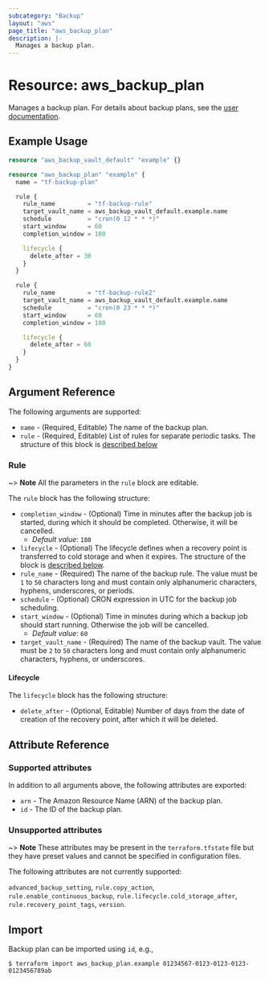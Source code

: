 ```yaml
---
subcategory: "Backup"
layout: "aws"
page_title: "aws_backup_plan"
description: |-
  Manages a backup plan.
---
```


[backup-plan]: https://docs.cloud.croc.ru/en/services/backup/operations.html#backupplan

# Resource: aws_backup_plan

Manages a backup plan. For details about backup plans, see the [user documentation][backup-plan].

## Example Usage

```terraform
resource "aws_backup_vault_default" "example" {}

resource "aws_backup_plan" "example" {
  name = "tf-backup-plan"

  rule {
    rule_name         = "tf-backup-rule"
    target_vault_name = aws_backup_vault_default.example.name
    schedule          = "cron(0 12 * * *)"
    start_window      = 60
    completion_window = 180

    lifecycle {
      delete_after = 30
    }
  }

  rule {
    rule_name         = "tf-backup-rule2"
    target_vault_name = aws_backup_vault_default.example.name
    schedule          = "cron(0 23 * * *)"
    start_window      = 60
    completion_window = 180

    lifecycle {
      delete_after = 60
    }
  }
}
```

## Argument Reference

The following arguments are supported:

* `name` - (Required, Editable) The name of the backup plan.
* `rule` - (Required, Editable) List of rules for separate periodic tasks. The structure of this block is [described below](#rule)

### Rule

~> **Note** All the parameters in the `rule` block are editable.

The `rule` block has the following structure:

* `completion_window` - (Optional) Time in minutes after the backup job is started, during which it should be completed. Otherwise, it will be cancelled.
    * _Default value_: `180`
* `lifecycle` - (Optional) The lifecycle defines when a recovery point is transferred to cold storage and when it expires. The structure of the block is [described below](#lifecycle).
* `rule_name` - (Required) The name of the backup rule. The value must be `1` to `50` characters long and must contain only alphanumeric characters, hyphens, underscores, or periods.
* `schedule` - (Optional) CRON expression in UTC for the backup job scheduling.
* `start_window` - (Optional) Time in minutes during which a backup job should start running. Otherwise the job will be cancelled.
    * _Default value_: `60`
* `target_vault_name` - (Required) The name of the backup vault. The value must be `2` to `50` characters long and must contain only alphanumeric characters, hyphens, or underscores.

#### Lifecycle

The `lifecycle` block has the following structure:

* `delete_after` - (Optional, Editable) Number of days from the date of creation of the recovery point, after which it will be deleted.

## Attribute Reference

### Supported attributes

In addition to all arguments above, the following attributes are exported:

* `arn` - The Amazon Resource Name (ARN) of the backup plan.
* `id` - The ID of the backup plan.

### Unsupported attributes

~> **Note** These attributes may be present in the `terraform.tfstate` file but they have preset values and cannot be specified in configuration files.

The following attributes are not currently supported:

`advanced_backup_setting`, `rule.copy_action`, `rule.enable_continuous_backup`, `rule.lifecycle.cold_storage_after`, `rule.recovery_point_tags`, `version`.

## Import

Backup plan can be imported using `id`, e.g.,

```
$ terraform import aws_backup_plan.example 01234567-0123-0123-0123-0123456789ab
```
